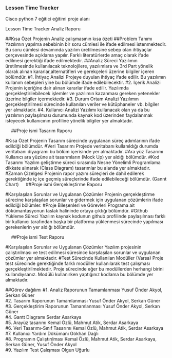 ### Lesson Time Tracker
Cisco python 7 eğitici eğitimi  proje alanı

Lesson Time Tracker Analiz Raporu


##Kısa Özet
Projenin Analiz çalışmasının kısa özeti 
##Problem Tanımı
Yazılımın yapılma sebebinin bir soru cümlesi ile ifade edilmesi istenmektedir. Bu soru cümlesi devamında yazılım üretilmesine sebep olan ihtiyaçlar çerçevesinde açıklama yapılır. Farklı literatürlerde amaç olarak ifade edilmesi gerektiği ifade edilmektedir. 
##Analiz Süreci
Yazılımın üretilmesinde kullanılacak teknolojilere, yazılımlara ve 3rd Part  yönelik olarak alınan kararlar,alternatifleri ve gerekçeleri üzerine bilgiler içeren bölümdür. 
#1. İhtiyaç Analizi
Projeye duyulan ihtiyaç ifade edilir. Bu yazılımın kullanım sebepleri yine bu bölümde ifade edilebilecektir. 
#2. İçerik Analizi 
Projenin içeriğine dair alınan kararlar ifade edilir. Yazılımda gerçekleştirilebilecek işlemler ve yazılımın kazanması gereken yetenekler üzerine bilgiler içermektedir.
#3. Durum Ortam Analizi
Yazılımın gerçekleştirilmesi sürecinde kullanılan veriler ve kütüphaneler vb. bilgiler yer almaktadır. 
#4. Kullanıcı Analizi 
Yazılımı kullanacak olan ya da bu yazılımın paylaşılması durumunda kaynak kod üzerinden faydalanmak isteyecek kullanıcının profiline yönelik bilgiler yer almaktadır.



 
##Proje ismi Tasarım Raporu

#Kısa Özet
Projenin Tasarım sürecinde uygulanan süreç adımlarının ifade edildiği bölümdür. 
#Veri Tasarımı
Projede veritabanı kullanıldığı durumda veritabanı diyagramı bu bölüm içerisinde yer almaktadır. 
#Ara yüz Tasarımı
Kullanıcı ara yüzüne ait tasarımların (Mock Up) yer aldığı bölümdür. 
#Kod Tasarımı
Yazılım geliştirme süreci sırasında Nesne Yönelimli Programlama dikkate alınarak (Class Diagram) tasarımlar bu alanda yer almaktadır. 
#Zaman Çizelgesi
Projenin rapor yazım süreçleri de dahil edilerek gerektiğinde iç içe geçmiş süreçlerinde ifade edilebileceği bölümdür. (Gannt Chart)
 
##Proje ismi Gerçekleştirme Raporu

#Karşılaşılan Sorunlar ve Uygulanan Çözümler
Projenin gerçekleştirme sürecine karşılaşılan sorunlar ve gidermek için uygulanan çözümlerin ifade edildiği bölümler. 
#Proje Bileşenleri ve Görevleri
Programa ait dökümantasyonun taslak halininde ortaya çıktığı bölümdür. 
#Github Yükleme Süreci
Yazılım kaynak kodunun github profilinde paylaşılması farklı bir kullanıcı tarafından başka bir platforma yüklenmesi sürecinde yapılması gerekenlerin yer aldığı bölümdür. 


 
##Proje ismi Test Raporu

#Karşılaşılan Sorunlar ve Uygulanan Çözümler
Yazılım projesinin çalıştırılması ve test edilmesi süresince karşılaşılan sorunlar ve uygulanan çözümler yer almaktadır. 
#Test Sürecinde Kullanılan Modüller (Varsa) 
Proje test sürecinde gerektiğinde farklı modüller kullanılarak test çalışması gerçekleştirilmektedir. Proje sürecinde eğer bu modüllerden herhangi birini kullandıysanız. Modülü kullanırken yaptığınız kodlama bu bölümde yer almaktadır. 
 

##Görev dağılımı
#1.	Analiz Raporunun Tamamlanması
Yusuf Önder Akyol, Serkan Güner				
#2.	Tasarım Raporunun Tamamlanması
Yusuf Önder Akyol, Serkan Güner				
#3.	Gerçekleştirim Raporunun Tamamlanması
Yusuf Önder Akyol, Serkan Güner				
#4.	Gantt Diagramı
Serdar Asarkaya				
#5.	Arayüz tasarımı
Kemal Özlü, Mahmut Atik, Serdar Asarkaya				
#6.	Veri Tasarımı-Sınıf Tasarımı
Kemal Özlü, Mahmut Atik, Serdar Asarkaya				
#7.	Kullanıcı Yardım Dökümanı
Gökhan Dağlı				
#8. Programın Çalıştırılması
Kemal Özlü, Mahmut Atik, Serdar Asarkaya, Serkan Güner, Yusuf Önder Akyol				
#9. Yazılım Test Çalışması
Olgun Uğurlu				


